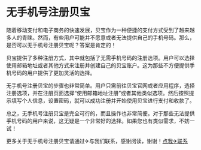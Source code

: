 # 无手机号注册贝宝

随着移动支付和电子商务的快速发展，贝宝作为一种便捷的支付方式受到了越来越多人的青睐。然而，有些用户可能并不愿意或者无法提供自己的手机号码。那么，是否可以无手机号注册贝宝呢？答案是肯定的！

贝宝提供了多种注册方式，其中就包括了无需手机号码的注册选项。用户可以选择使用邮箱地址或者其他方式来注册并创建自己的贝宝账户。这为那些不方便提供手机号码的用户提供了更加灵活的选择。

无手机号注册贝宝的步骤也非常简单。用户只需前往贝宝官网或者应用程序，选择注册选项，并在注册页面选择“使用邮箱地址注册”或者其他类似选项。然后按照提示填写个人信息，设置密码，就可以成功注册并开始使用贝宝进行支付和收款了。

总之，无手机号注册贝宝是完全可行的，而且操作也非常简便。对于那些无法提供手机号码的用户来说，这无疑是一个非常好的选择。如果您也有类似需求，不妨一试！

更多关于无手机号注册贝宝请通过✈与我们联系，感谢阅读，谢谢！[点我✈联系](https://ss.k02.cc)